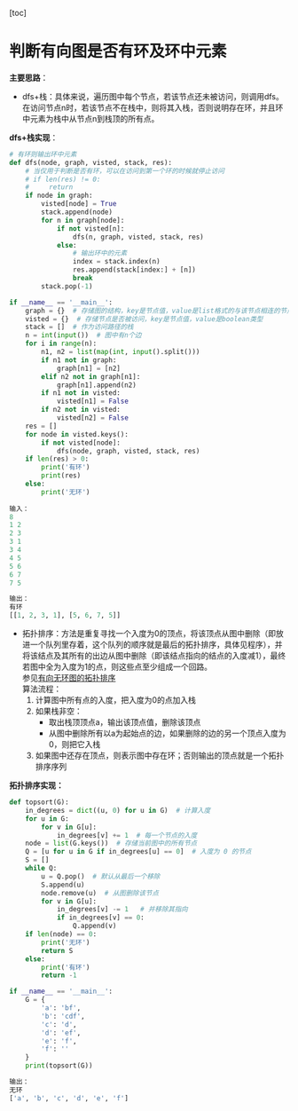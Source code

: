 [toc]

# 判断有向图是否有环及环中元素
**主要思路**： 
- dfs+栈：具体来说，遍历图中每个节点，若该节点还未被访问，则调用dfs。在访问节点n时，若该节点不在栈中，则将其入栈，否则说明存在环，并且环中元素为栈中从节点n到栈顶的所有点。

**dfs+栈实现**：
```python
# 有环则输出环中元素
def dfs(node, graph, visted, stack, res):
    # 当仅用于判断是否有环，可以在访问到第一个环的时候就停止访问 
    # if len(res) != 0:
    #     return
    if node in graph:
        visted[node] = True
        stack.append(node)
        for n in graph[node]:
            if not visted[n]:
                dfs(n, graph, visted, stack, res)
            else:
                # 输出环中的元素
                index = stack.index(n)
                res.append(stack[index:] + [n])
                break
        stack.pop(-1)

if __name__ == '__main__':
    graph = {}  # 存储图的结构，key是节点值，value是list格式的与该节点相连的节点值
    visted = {}  # 存储节点是否被访问，key是节点值，value是boolean类型
    stack = []  # 作为访问路径的栈
    n = int(input())  # 图中有n个边
    for i in range(n):
        n1, n2 = list(map(int, input().split()))
        if n1 not in graph:
            graph[n1] = [n2]
        elif n2 not in graph[n1]:
            graph[n1].append(n2)
        if n1 not in visted:
            visted[n1] = False
        if n2 not in visted:
            visted[n2] = False
    res = []
    for node in visted.keys():
        if not visted[node]:
            dfs(node, graph, visted, stack, res)
    if len(res) > 0:
        print('有环')
        print(res)
    else:
        print('无环')
    
输入：
8
1 2
2 3
3 1
3 4
4 5
5 6
6 7
7 5

输出：
有环
[[1, 2, 3, 1], [5, 6, 7, 5]]
```
 
- 拓扑排序：方法是重复寻找一个入度为0的顶点，将该顶点从图中删除（即放进一个队列里存着，这个队列的顺序就是最后的拓扑排序，具体见程序），并将该结点及其所有的出边从图中删除（即该结点指向的结点的入度减1），最终若图中全为入度为1的点，则这些点至少组成一个回路。     
    参见[有向无环图的拓扑排序](https://www.cnblogs.com/en-heng/p/5085690.html)   
    算法流程：
    1. 计算图中所有点的入度，把入度为0的点加入栈
    2. 如果栈非空：
        - 取出栈顶顶点a，输出该顶点值，删除该顶点
        - 从图中删除所有以a为起始点的边，如果删除的边的另一个顶点入度为0，则把它入栈
    3. 如果图中还存在顶点，则表示图中存在环；否则输出的顶点就是一个拓扑排序序列

**拓扑排序实现：**

```python
def topsort(G):
    in_degrees = dict((u, 0) for u in G)  # 计算入度
    for u in G:
        for v in G[u]:
            in_degrees[v] += 1  # 每一个节点的入度
    node = list(G.keys())  # 存储当前图中的所有节点
    Q = [u for u in G if in_degrees[u] == 0]  # 入度为 0 的节点
    S = []
    while Q:
        u = Q.pop()  # 默认从最后一个移除
        S.append(u)
        node.remove(u)  # 从图删除该节点
        for v in G[u]:
            in_degrees[v] -= 1   # 并移除其指向
            if in_degrees[v] == 0:
                Q.append(v)
    if len(node) == 0:
        print('无环')
        return S
    else:
        print('有环')
        return -1

if __name__ == '__main__':
    G = {
        'a': 'bf',
        'b': 'cdf',
        'c': 'd',
        'd': 'ef',
        'e': 'f',
        'f': ''
    }
    print(topsort(G))

输出：
无环
['a', 'b', 'c', 'd', 'e', 'f']
```
